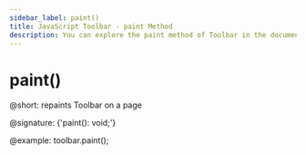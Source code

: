 ```yaml
---
sidebar_label: paint()
title: JavaScript Toolbar - paint Method 
description: You can explore the paint method of Toolbar in the documentation of the DHTMLX JavaScript UI library. Browse developer guides and API reference, try out code examples and live demos, and download a free 30-day evaluation version of DHTMLX Suite.
---
```


# paint()

@short: repaints Toolbar on a page

@signature: {'paint(): void;'}

@example:
toolbar.paint();